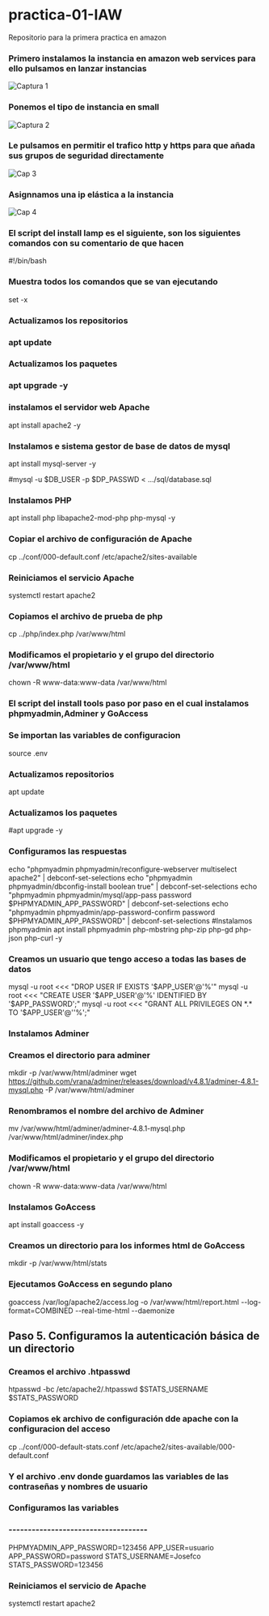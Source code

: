 # practica-01-IAW
Repositorio para la primera practica en amazon

### Primero instalamos la instancia en amazon web services para ello pulsamos en lanzar instancias
![Captura 1](https://github.com/JoseFco04/practica-01-IAW/assets/145347148/d0429595-4975-4a76-a2bd-9244a6a673cc)

### Ponemos el tipo de instancia en small
![Captura 2](https://github.com/JoseFco04/practica-01-IAW/assets/145347148/f06ac2b4-85fa-4d7c-962c-dce9793916f1)

### Le pulsamos en permitir el trafico http y https para que añada sus grupos de seguridad directamente
![Cap 3](https://github.com/JoseFco04/practica-01-IAW/assets/145347148/1930e39b-2550-4f2f-85e6-027bf242ffdc)

### Asignnamos una ip elástica a la instancia 
![Cap 4](https://github.com/JoseFco04/practica-01-IAW/assets/145347148/1c768fb3-d1e0-4fef-8fa6-b7f650e736b6)

### El script del install lamp es el siguiente, son los siguientes comandos con su comentario de que hacen 
#!/bin/bash

### Muestra todos los comandos que se van ejecutando
set -x

### Actualizamos los repositorios
### apt update

### Actualizamos los paquetes

### apt upgrade -y

### instalamos el servidor web Apache
apt install apache2 -y

### Instalamos e sistema gestor de base de datos de mysql
apt install mysql-server -y

#mysql -u $DB_USER -p $DP_PASSWD < .../sql/database.sql

### Instalamos  PHP
apt install php libapache2-mod-php php-mysql -y

### Copiar el archivo de configuración de Apache 
cp ../conf/000-default.conf /etc/apache2/sites-available
### Reiniciamos el servicio Apache
systemctl restart apache2

### Copiamos el archivo de prueba de php
cp ../php/index.php /var/www/html

### Modificamos el propietario y el grupo del directorio /var/www/html

chown -R www-data:www-data /var/www/html

### El script del install tools paso por paso en el cual instalamos phpmyadmin,Adminer y GoAccess
### Se importan las variables de configuracion
source .env

### Actualizamos repositorios 
apt update

### Actualizamos los paquetes 
#apt upgrade -y

### Configuramos las respuestas
echo "phpmyadmin phpmyadmin/reconfigure-webserver multiselect apache2" | debconf-set-selections
echo "phpmyadmin phpmyadmin/dbconfig-install boolean true" | debconf-set-selections
echo "phpmyadmin phpmyadmin/mysql/app-pass password $PHPMYADMIN_APP_PASSWORD" | debconf-set-selections
echo "phpmyadmin phpmyadmin/app-password-confirm password $PHPMYADMIN_APP_PASSWORD" | debconf-set-selections
#Instalamos phpmyadmin
apt install phpmyadmin php-mbstring php-zip php-gd php-json php-curl -y

### Creamos un usuario que tengo acceso a todas las bases de datos 
mysql -u root <<< "DROP USER IF EXISTS '$APP_USER'@'%'"
mysql -u root <<< "CREATE USER '$APP_USER'@'%' IDENTIFIED BY '$APP_PASSWORD';"
mysql -u root <<< "GRANT ALL PRIVILEGES ON *.* TO '$APP_USER'@''%';"


### Instalamos Adminer 
### Creamos el directorio para adminer 
mkdir -p /var/www/html/adminer
wget https://github.com/vrana/adminer/releases/download/v4.8.1/adminer-4.8.1-mysql.php -P /var/www/html/adminer

### Renombramos el nombre del archivo de Adminer 
mv /var/www/html/adminer/adminer-4.8.1-mysql.php /var/www/html/adminer/index.php

### Modificamos el propietario y el grupo del directorio /var/www/html
chown -R www-data:www-data /var/www/html

### Instalamos GoAccess
apt install goaccess -y

### Creamos un directorio para los informes html de GoAccess
mkdir -p /var/www/html/stats 

### Ejecutamos GoAccess en segundo plano 
goaccess /var/log/apache2/access.log -o /var/www/html/report.html --log-format=COMBINED --real-time-html --daemonize

## Paso 5. Configuramos la autenticación básica de un directorio
### Creamos el archivo .htpasswd
htpasswd -bc /etc/apache2/.htpasswd $STATS_USERNAME $STATS_PASSWORD

### Copiamos ek archivo de configuración dde apache con la configuracion del acceso 
cp ../conf/000-default-stats.conf /etc/apache2/sites-available/000-default.conf

### Y el archivo .env donde guardamos las variables de las contraseñas y nombres de usuario
### Configuramos las variables 
### ------------------------------------
PHPMYADMIN_APP_PASSWORD=123456
APP_USER=usuario
APP_PASSWORD=password
STATS_USERNAME=Josefco
STATS_PASSWORD=123456


### Reiniciamos el servicio de Apache 
systemctl restart apache2


